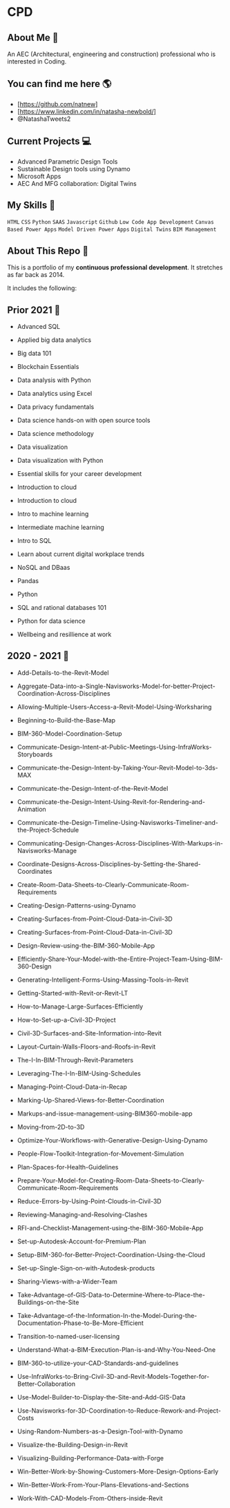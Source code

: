 # CPD

## About Me :wave:
An AEC (Architectural, engineering and construction) professional who is interested in Coding. 


## You can find me here 🌎
* [https://github.com/natnew]
* [https://www.linkedin.com/in/natasha-newbold/]
* @NatashaTweets2


## Current Projects 💻
* Advanced Parametric Design Tools
* Sustainable Design tools using Dynamo
* Microsoft Apps
* AEC And MFG collaboration: Digital Twins

## My Skills 🚀
`HTML` `CSS` `Python` `SAAS` `Javascript` `Github` `Low Code App Development` `Canvas Based Power Apps` `Model Driven Power Apps` `Digital Twins` `BIM Management`

## About This Repo 📖

This is a portfolio of my **continuous professional development**. It stretches as far back as 2014.

It includes the following:

## Prior 2021 🥇

* Advanced SQL

* Applied big data analytics

* Big data 101

* Blockchain Essentials

* Data analysis with Python

* Data analytics using Excel

* Data privacy fundamentals

* Data science hands-on with open source tools

* Data science methodology 

* Data visualization

* Data visualization with Python

* Essential skills for your career development

* Introduction to cloud

* Introduction to cloud

* Intro to machine learning

* Intermediate machine learning

* Intro to SQL

* Learn about current digital workplace trends

* NoSQL and DBaas

* Pandas

* Python

* SQL and rational databases 101

* Python for data science

* Wellbeing and resillience at work

## 2020 - 2021 🥇

* Add-Details-to-the-Revit-Model

* Aggregate-Data-into-a-Single-Navisworks-Model-for-better-Project-Coordination-Across-Disciplines

* Allowing-Multiple-Users-Access-a-Revit-Model-Using-Worksharing

* Beginning-to-Build-the-Base-Map

* BIM-360-Model-Coordination-Setup

* Communicate-Design-Intent-at-Public-Meetings-Using-InfraWorks-Storyboards

* Communicate-the-Design-Intent-by-Taking-Your-Revit-Model-to-3ds-MAX

* Communicate-the-Design-Intent-of-the-Revit-Model

* Communicate-the-Design-Intent-Using-Revit-for-Rendering-and-Animation

* Communicate-the-Design-Timeline-Using-Navisworks-Timeliner-and-the-Project-Schedule

* Communicating-Design-Changes-Across-Disciplines-With-Markups-in-Navisworks-Manage

* Coordinate-Designs-Across-Disciplines-by-Setting-the-Shared-Coordinates

* Create-Room-Data-Sheets-to-Clearly-Communicate-Room-Requirements

* Creating-Design-Patterns-using-Dynamo

* Creating-Surfaces-from-Point-Cloud-Data-in-Civil-3D

* Creating-Surfaces-from-Point-Cloud-Data-in-Civil-3D

* Design-Review-using-the-BIM-360-Mobile-App

* Efficiently-Share-Your-Model-with-the-Entire-Project-Team-Using-BIM-360-Design

* Generating-Intelligent-Forms-Using-Massing-Tools-in-Revit

* Getting-Started-with-Revit-or-Revit-LT

* How-to-Manage-Large-Surfaces-Efficiently

* How-to-Set-up-a-Civil-3D-Project

* Civil-3D-Surfaces-and-Site-Information-into-Revit

* Layout-Curtain-Walls-Floors-and-Roofs-in-Revit

* The-I-In-BIM-Through-Revit-Parameters

* Leveraging-The-I-In-BIM-Using-Schedules

* Managing-Point-Cloud-Data-in-Recap

* Marking-Up-Shared-Views-for-Better-Coordination

* Markups-and-issue-management-using-BIM360-mobile-app

* Moving-from-2D-to-3D

* Optimize-Your-Workflows-with-Generative-Design-Using-Dynamo

* People-Flow-Toolkit-Integration-for-Movement-Simulation

* Plan-Spaces-for-Health-Guidelines

* Prepare-Your-Model-for-Creating-Room-Data-Sheets-to-Clearly-Communicate-Room-Requirements

* Reduce-Errors-by-Using-Point-Clouds-in-Civil-3D

* Reviewing-Managing-and-Resolving-Clashes

* RFI-and-Checklist-Management-using-the-BIM-360-Mobile-App

* Set-up-Autodesk-Account-for-Premium-Plan

* Setup-BIM-360-for-Better-Project-Coordination-Using-the-Cloud

* Set-up-Single-Sign-on-with-Autodesk-products

* Sharing-Views-with-a-Wider-Team

* Take-Advantage-of-GIS-Data-to-Determine-Where-to-Place-the-Buildings-on-the-Site

* Take-Advantage-of-the-Information-In-the-Model-During-the-Documentation-Phase-to-Be-More-Efficient

* Transition-to-named-user-licensing

* Understand-What-a-BIM-Execution-Plan-is-and-Why-You-Need-One

* BIM-360-to-utilize-your-CAD-Standards-and-guidelines

* Use-InfraWorks-to-Bring-Civil-3D-and-Revit-Models-Together-for-Better-Collaboration

* Use-Model-Builder-to-Display-the-Site-and-Add-GIS-Data

* Use-Navisworks-for-3D-Coordination-to-Reduce-Rework-and-Project-Costs

* Using-Random-Numbers-as-a-Design-Tool-with-Dynamo

* Visualize-the-Building-Design-in-Revit

* Visualizing-Building-Performance-Data-with-Forge

* Win-Better-Work-by-Showing-Customers-More-Design-Options-Early

* Win-Better-Work-From-Your-Plans-Elevations-and-Sections

* Work-With-CAD-Models-From-Others-inside-Revit
